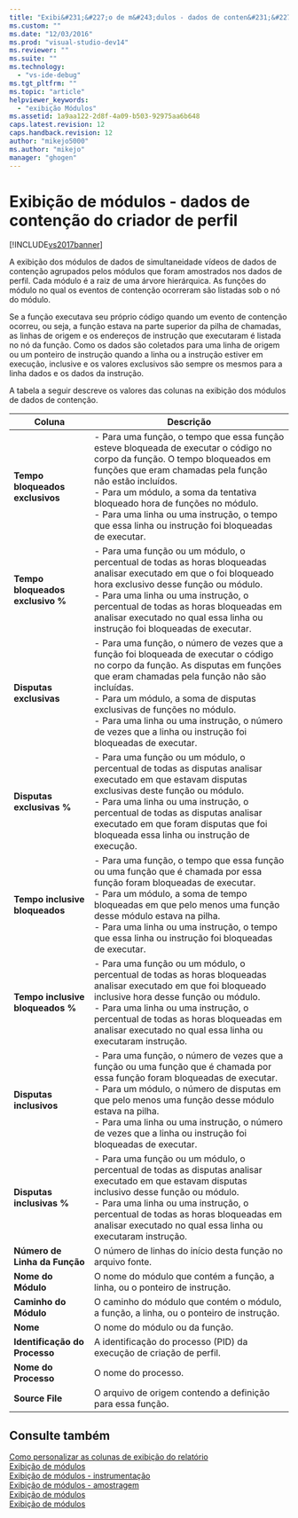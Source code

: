 ```yaml
---
title: "Exibi&#231;&#227;o de m&#243;dulos - dados de conten&#231;&#227;o do criador de perfil | Microsoft Docs"
ms.custom: ""
ms.date: "12/03/2016"
ms.prod: "visual-studio-dev14"
ms.reviewer: ""
ms.suite: ""
ms.technology: 
  - "vs-ide-debug"
ms.tgt_pltfrm: ""
ms.topic: "article"
helpviewer_keywords: 
  - "exibição Módulos"
ms.assetid: 1a9aa122-2d8f-4a09-b503-92975aa6b648
caps.latest.revision: 12
caps.handback.revision: 12
author: "mikejo5000"
ms.author: "mikejo"
manager: "ghogen"
---
```

# Exibi&#231;&#227;o de m&#243;dulos - dados de conten&#231;&#227;o do criador de perfil
[!INCLUDE[vs2017banner](../code-quality/includes/vs2017banner.md)]

A exibição dos módulos de dados de simultaneidade vídeos de dados de contenção agrupados pelos módulos que foram amostrados nos dados de perfil.  Cada módulo é a raiz de uma árvore hierárquica.  As funções do módulo no qual os eventos de contenção ocorreram são listadas sob o nó do módulo.  
  
 Se a função executava seu próprio código quando um evento de contenção ocorreu, ou seja, a função estava na parte superior da pilha de chamadas, as linhas de origem e os endereços de instrução que executaram é listada no nó da função.  Como os dados são coletados para uma linha de origem ou um ponteiro de instrução quando a linha ou a instrução estiver em execução, inclusive e os valores exclusivos são sempre os mesmos para a linha dados e os dados da instrução.  
  
 A tabela a seguir descreve os valores das colunas na exibição dos módulos de dados de contenção.  
  
|Coluna|Descrição|  
|------------|---------------|  
|**Tempo bloqueados exclusivos**|-   Para uma função, o tempo que essa função esteve bloqueada de executar o código no corpo da função.  O tempo bloqueados em funções que eram chamadas pela função não estão incluídos.<br />-   Para um módulo, a soma da tentativa bloqueado hora de funções no módulo.<br />-   Para uma linha ou uma instrução, o tempo que essa linha ou instrução foi bloqueadas de executar.|  
|**Tempo bloqueados exclusivo %**|-   Para uma função ou um módulo, o percentual de todas as horas bloqueadas analisar executado em que o foi bloqueado hora exclusivo desse função ou módulo.<br />-   Para uma linha ou uma instrução, o percentual de todas as horas bloqueadas em analisar executado no qual essa linha ou instrução foi bloqueadas de executar.|  
|**Disputas exclusivas**|-   Para uma função, o número de vezes que a função foi bloqueada de executar o código no corpo da função.  As disputas em funções que eram chamadas pela função não são incluídas.<br />-   Para um módulo, a soma de disputas exclusivas de funções no módulo.<br />-   Para uma linha ou uma instrução, o número de vezes que a linha ou instrução foi bloqueadas de executar.|  
|**Disputas exclusivas %**|-   Para uma função ou um módulo, o percentual de todas as disputas analisar executado em que estavam disputas exclusivas deste função ou módulo.<br />-   Para uma linha ou uma instrução, o percentual de todas as disputas analisar executado em que foram disputas que foi bloqueada essa linha ou instrução de execução.|  
|**Tempo inclusive bloqueados**|-   Para uma função, o tempo que essa função ou uma função que é chamada por essa função foram bloqueadas de executar.<br />-   Para um módulo, a soma de tempo bloqueadas em que pelo menos uma função desse módulo estava na pilha.<br />-   Para uma linha ou uma instrução, o tempo que essa linha ou instrução foi bloqueadas de executar.|  
|**Tempo inclusive bloqueados %**|-   Para uma função ou um módulo, o percentual de todas as horas bloqueadas analisar executado em que foi bloqueado inclusive hora desse função ou módulo.<br />-   Para uma linha ou uma instrução, o percentual de todas as horas bloqueadas em analisar executado no qual essa linha ou executaram instrução.|  
|**Disputas inclusivos**|-   Para uma função, o número de vezes que a função ou uma função que é chamada por essa função foram bloqueadas de executar.<br />-   Para um módulo, o número de disputas em que pelo menos uma função desse módulo estava na pilha.<br />-   Para uma linha ou uma instrução, o número de vezes que a linha ou instrução foi bloqueadas de executar.|  
|**Disputas inclusivas %**|-   Para uma função ou um módulo, o percentual de todas as disputas analisar executado em que estavam disputas inclusivo desse função ou módulo.<br />-   Para uma linha ou uma instrução, o percentual de todas as horas bloqueadas em analisar executado no qual essa linha ou executaram instrução.|  
|**Número de Linha da Função**|O número de linhas do início desta função no arquivo fonte.|  
|**Nome do Módulo**|O nome do módulo que contém a função, a linha, ou o ponteiro de instrução.|  
|**Caminho do Módulo**|O caminho do módulo que contém o módulo, a função, a linha, ou o ponteiro de instrução.|  
|**Nome**|O nome do módulo ou da função.|  
|**Identificação do Processo**|A identificação do processo \(PID\) da execução de criação de perfil.|  
|**Nome do Processo**|O nome do processo.|  
|**Source File**|O arquivo de origem contendo a definição para essa função.|  
  
## Consulte também  
 [Como personalizar as colunas de exibição do relatório](../profiling/how-to-customize-report-view-columns.md)   
 [Exibição de módulos](../profiling/modules-view.md)   
 [Exibição de módulos \- instrumentação](../profiling/modules-view-dotnet-memory-instrumentation-data.md)   
 [Exibição de módulos \- amostragem](../profiling/modules-view-dotnet-memory-sampling-data.md)   
 [Exibição de módulos](../profiling/modules-view-instrumentation-data.md)   
 [Exibição de módulos](../profiling/modules-view-sampling-data.md)